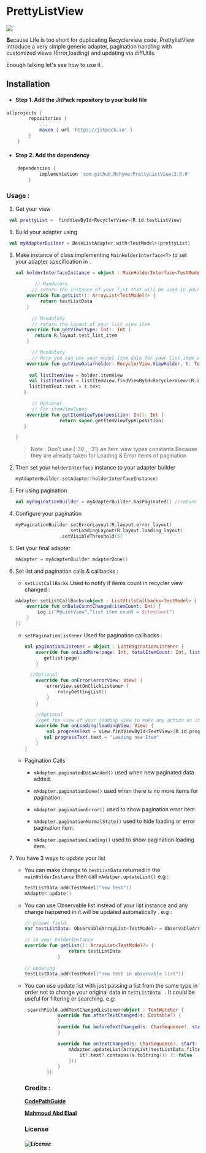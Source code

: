 # PrettyListView 

[![](https://jitpack.io/v/Rohyme/PrettyListView.svg)]((https://jitpack.io/#Rohyme/PrettyListView))

 **B**ecause Life is too short for duplicating Recyclerview code, PrettylistView introduce a very simple generic adapter, pagination handling with customized views (Error,loading) and updating via diffUtils.  

Enough talking let's see how to use it .

## Installation

- #### Step 1. Add the JitPack repository to your build file 

```groovy
allprojects {
		repositories {
			...
			maven { url 'https://jitpack.io' }
		}
	}
```

- #### Step 2. Add the dependency

```groovy
 	dependencies {
	        implementation 'com.github.Rohyme:PrettyListView:2.0.0'
		}
```

###  Usage :

1. Get your view

```kotlin
 val prettyList =  findViewById<RecyclerView>(R.id.testListView)
```

1. Build your adapter using  

```kotlin
 val myAdapterBuilder = BaseListAdapter.with<TestModel>(prettyList)
```

1. Make instance of class implementing `MainHolderInterface<T>` to set your adapter specification in .

   ```kotlin
   val holderInterfaceInstance = object : MainHolderInterface<TestModel> {
         
          // Mandatory
         // return the instance of your list that will be used in your list view
       override fun getList(): ArrayList<TestModel?> {
            return testListData
       }
         
         // Mandatory
         // return the layout of your list view item
       override fun getView(type: Int): Int {
          return R.layout.test_list_item
       }
   
         // Mandatory
         // Here you can use your model item data for your list item view 
       override fun getViewData(holder: RecyclerView.ViewHolder, t: TestModel,             position: Int) {
           
        val listItemView = holder.itemView
        val listItemText = listItemView.findViewById<RecyclerView>(R.id.testListView)
        listItemText.text = t.text
      }
   
         // Optional 
         // For itemViewTypes 
       override fun getItemViewType(position: Int): Int {
                   return super.getItemViewType(position)
      }
   
   }
   
   ```

   > Note : Don't use (-30 , -31) as Item view types constants Because they are already taken for Loading & Error items of pagination



1. Then set your `holderInterface` instance to your adapter builder

   ```kotlin
   myAdapterBuilder.setAdapter(holderInterfaceInstance)
   ```


1. For using pagination

   ```kotlin
   val myPaginationBuilder = myAdapterBuilder.hasPaginated() //return PaginationBuilder instance
   ```

1. Configure your pagination 

   ```kotlin
   myPaginationBuilder.setErrorLayout(R.layout.error_layout)
                      .setLoadingLayout(R.layout.loading_layout)
   				   .setVisibleThreshold(5)
   ```

2. Get your final adapter 

   ```kotlin
   mAdapter = myAdapterBuilder.adapterDone()
   ```

3. Set list and pagination calls & callbacks : 

   -  `setListCallBacks` Used to notify if items count in recycler view changed :

     ```kotlin
     mAdapter.setListCallBacks(object : ListUtilsCallbacks<TestModel> {
         override fun onDataCountChanged(itemCount: Int) {
             Log.i("MyListView","list item count = $itemCount")
         }
     })
     ```

   - `setPaginationListener` Used for pagination callbacks :

     ```kotlin
     val paginationListener = object : ListPaginationListener {
         override fun onLoadMore(page: Int, totalItemCount: Int, listView: RecyclerView) {
            getlist(page)
         }
     
       //Optional
         override fun onError(errorView: View) {
             errorView.setOnClickListener {
                 retryGettingList()
             }
         }
     
         //Optional 
         //get the view of your loading view to make any action on it
         override fun onLoading(loadingView: View) {
             val progressText = view.findViewById<TextView>(R.id.progressText)
         	val progressText.text = "Loading new Item"
         }
     }
     ```

   - Pagination Calls 

     - `mAdapter.paginatedDataAdded()`  used when new paginated data added.

     -  `mAdapter.paginationDone()` used when there is no more items for pagination.

     - `mAdapter.paginationError()` used to show pagination error item.

     - `mAdapter.paginationNormalState()` used to hide loading or error pagination  item.

     - `mAdapter.paginationLoading()` used to show pagination loading item.

4. You have 3 ways to update your list 

   - You can make change to  `testListData` returned in the `mainHolderInstance` then call `mAdatper.updateList()`
     e.g :

     ```kotlin
     testListData.add(TestModel("new test"))
     mAdapter.update()
     ```

   - You can use Observable list instead of your list instance and any change happened in it will be updated automatically .
     e.g :

     ```kotlin
     // global field
     var testListData: ObservableArrayList<TestModel> = ObservableArrayList()
     
     // in your holderInstance 
     override fun getList(): ArrayList<TestModel?> {
                     return testListData
                 }
     
     // updating
     testListData.add(TestModel("new test in observable list"))
     ```

   - You can use update list with just passing a list from the same type in order not to change your original data in `testListData ` . It could be useful for filtering or searching.
     e.g:

     ```kotlin
      searchField.addTextChangedListener(object : TextWatcher {
                 override fun afterTextChanged(s: Editable?) {
                 }
                 override fun beforeTextChanged(s: CharSequence?, start: Int, count: Int, after: Int) {
                 }
     
                 override fun onTextChanged(s: CharSequence?, start: Int, before:Int, count: Int) {
                     mAdapter.updateList(ArrayList(testListData.filter {
                         it?.text?.contains(s.toString()) ?: false
                     }))
                 }
             })
     ```
      ### Credits :

      [**CodePathGuide**](https://github.com/codepath/android_guides/wiki/Endless-Scrolling-with-AdapterViews-and-RecyclerView) 
     
      [**Mahmoud Abd Elaal**](https://github.com/MahmoudAbdelaalMahmoud)

     ### License 

     ##### ![License](https://img.shields.io/badge/License-Apache%202.0-blue.svg)


